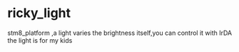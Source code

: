 # ricky_light
stm8_platform ,a light varies the brightness itself,you can control it with IrDA
the light is for my kids

